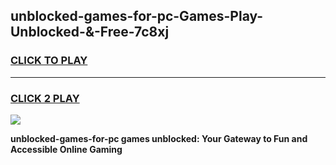 
## unblocked-games-for-pc-Games-Play-Unblocked-&-Free-7c8xj
<h3>
<a href="https://premium76.site?title=unblocked-games-for-pc&ref=24A">CLICK TO PLAY</a></h3>
<hr>

<h3>
<a href="https://premium76.site?title=unblocked-games-for-pc&ref=24A">CLICK 2 PLAY</a>
  
</h3>

<a href="https://premium76.site?title=unblocked-games-for-pc&ref=24A"><img src="https://clearcache.store/games.png"></a>


**unblocked-games-for-pc games unblocked: Your Gateway to Fun and Accessible Online Gaming**
